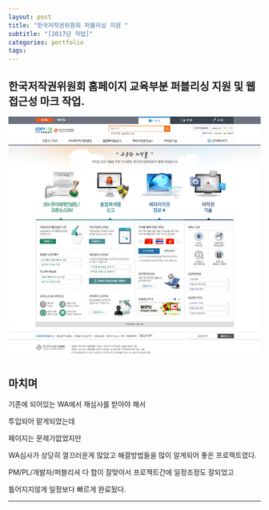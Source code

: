 ```yaml
---
layout: post
title: "한국저작권위원회 퍼블리싱 지원 "
subtitle: "[2017년 작업]"
categories: portfolio
tags: 
---
```


## 한국저작권위원회 홈페이지 교육부분 퍼블리싱 지원 및 웹 접근성 마크 작업.


[![한국저작권위원회_메인](/assets/img/copyright_main.jpg)](#)


## 마치며

기존에 되어있는 WA에서 재심사를 받아야 해서 

투입되어 맡게되었는데

페이지는 문제가없었지만

WA심사가 상당히 껄끄러운게 많았고 해결방법들을 많이 알게되어 좋은 프로젝트였다.

PM/PL/개발자/퍼블리셔 다 합이 잘맞아서 프로젝트간에 일정조정도 잘되었고 

틀어지지않게 일정보다 빠르게 완료됬다.



---


